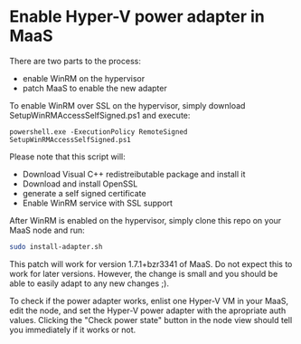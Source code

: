 # Enable Hyper-V power adapter in MaaS

There are two parts to the process:

  * enable WinRM on the hypervisor
  * patch MaaS to enable the new adapter

To enable WinRM over SSL on the hypervisor, simply download SetupWinRMAccessSelfSigned.ps1 and execute:

```powershel
powershell.exe -ExecutionPolicy RemoteSigned SetupWinRMAccessSelfSigned.ps1
```

Please note that this script will:

  * Download Visual C++ redistreibutable package and install it
  * Download and install OpenSSL
  * generate a self signed certificate
  * Enable WinRM service with SSL support

After WinRM is enabled on the hypervisor, simply clone this repo on your MaaS node and run:

```bash
sudo install-adapter.sh
```

This patch will work for version 1.7.1+bzr3341 of MaaS. Do not expect this to work for later versions. However, the change is small and you should be able to easily adapt to any new changes ;).

To check if the power adapter works, enlist one Hyper-V VM in your MaaS, edit the node, and set the Hyper-V power adapter with the apropriate auth values. Clicking the "Check power state" button in the node view should tell you immediately if it works or not.

